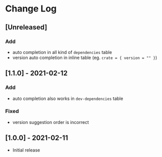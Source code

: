 # Change Log

## [Unreleased]
### Add
- auto completion in all kind of `dependencies` table
- version auto completion in inline table (eg. `crate = { version = "" }`)

## [1.1.0] - 2021-02-12

### Add
- auto completion also works in `dev-dependencies` table

### Fixed
- version suggestion order is incorrect

## [1.0.0] - 2021-02-11
- Initial release